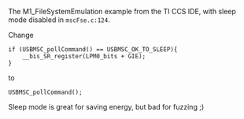 The M1_FileSystemEmulation example from the TI CCS IDE, with sleep mode disabled in `mscFse.c:124`.

Change 

    if (USBMSC_pollCommand() == USBMSC_OK_TO_SLEEP){
        __bis_SR_register(LPM0_bits + GIE);
    }

to

    USBMSC_pollCommand();

Sleep mode is great for saving energy, but bad for fuzzing ;)